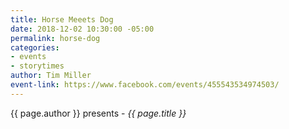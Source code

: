 ```yaml
---
title: Horse Meeets Dog
date: 2018-12-02 10:30:00 -05:00
permalink: horse-dog
categories:
- events
- storytimes
author: Tim Miller
event-link: https://www.facebook.com/events/455543534974503/
---
```


{{ page.author }} presents - *{{ page.title }}*
